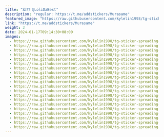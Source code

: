```yaml
---
title: "幼刀 @LoliDaBest"
description: "regular: https://t.me/addstickers/Murasame"
featured_image: "https://raw.githubusercontent.com/kylelin1998/tg-sticker-spreading-worldwide-images/main/img/311d3508-2f6d-4a2b-adcd-bf0eea5a84c6.jpg"
link: "https://t.me/addstickers/Murasame"
weight: 3
date: 2024-01-17T09:14:30+08:00
images:
  - https://raw.githubusercontent.com/kylelin1998/tg-sticker-spreading-worldwide-images/main/img/311d3508-2f6d-4a2b-adcd-bf0eea5a84c6.jpg
  - https://raw.githubusercontent.com/kylelin1998/tg-sticker-spreading-worldwide-images/main/img/4ee7bff7-9e2f-448f-bfee-89fab86b4f5b.jpg
  - https://raw.githubusercontent.com/kylelin1998/tg-sticker-spreading-worldwide-images/main/img/c3d9379d-4500-47f8-ac01-be3c2c9cdbe1.jpg
  - https://raw.githubusercontent.com/kylelin1998/tg-sticker-spreading-worldwide-images/main/img/c9c8979f-7e69-4fc1-9888-7ba64bef65e2.jpg
  - https://raw.githubusercontent.com/kylelin1998/tg-sticker-spreading-worldwide-images/main/img/6b7b314c-7ac4-447e-b61b-62f1240fb15f.jpg
  - https://raw.githubusercontent.com/kylelin1998/tg-sticker-spreading-worldwide-images/main/img/81ae549e-47ae-4c2a-8749-1327807f2d0c.jpg
  - https://raw.githubusercontent.com/kylelin1998/tg-sticker-spreading-worldwide-images/main/img/734b600b-1771-40f9-ad67-e350932fffb8.jpg
  - https://raw.githubusercontent.com/kylelin1998/tg-sticker-spreading-worldwide-images/main/img/01ba7c44-ffcd-4172-9b0a-849e76f7b74a.jpg
  - https://raw.githubusercontent.com/kylelin1998/tg-sticker-spreading-worldwide-images/main/img/8a486f86-4706-454a-a8e2-379accd37207.jpg
  - https://raw.githubusercontent.com/kylelin1998/tg-sticker-spreading-worldwide-images/main/img/0dd1a3ab-46c4-4db8-b40f-7313e05c4be2.jpg
  - https://raw.githubusercontent.com/kylelin1998/tg-sticker-spreading-worldwide-images/main/img/8ea1acb1-ef79-4192-9535-cef417ceab11.jpg
  - https://raw.githubusercontent.com/kylelin1998/tg-sticker-spreading-worldwide-images/main/img/a55c170c-4d09-4d10-94b9-82a8486942ef.jpg
  - https://raw.githubusercontent.com/kylelin1998/tg-sticker-spreading-worldwide-images/main/img/90cd6d25-8015-406a-93e4-00dc33bbfed7.jpg
  - https://raw.githubusercontent.com/kylelin1998/tg-sticker-spreading-worldwide-images/main/img/c1f8b809-5a50-4970-979c-af5613daac16.jpg
  - https://raw.githubusercontent.com/kylelin1998/tg-sticker-spreading-worldwide-images/main/img/b92c7d35-4d22-471a-9e20-e9e78d8786ba.jpg
  - https://raw.githubusercontent.com/kylelin1998/tg-sticker-spreading-worldwide-images/main/img/fb55ad46-4318-4255-9269-08f0be15f87c.jpg
  - https://raw.githubusercontent.com/kylelin1998/tg-sticker-spreading-worldwide-images/main/img/aba88788-e8c5-4b46-97ba-287fc612b791.jpg
  - https://raw.githubusercontent.com/kylelin1998/tg-sticker-spreading-worldwide-images/main/img/bf75f421-e404-45c2-ae97-a33beb621a30.jpg
  - https://raw.githubusercontent.com/kylelin1998/tg-sticker-spreading-worldwide-images/main/img/0f1213d9-b607-4388-a828-3fb1f9db77d3.jpg
  - https://raw.githubusercontent.com/kylelin1998/tg-sticker-spreading-worldwide-images/main/img/61b4e6fb-7385-4fd9-96eb-2fcde4b2da59.jpg
---
```

